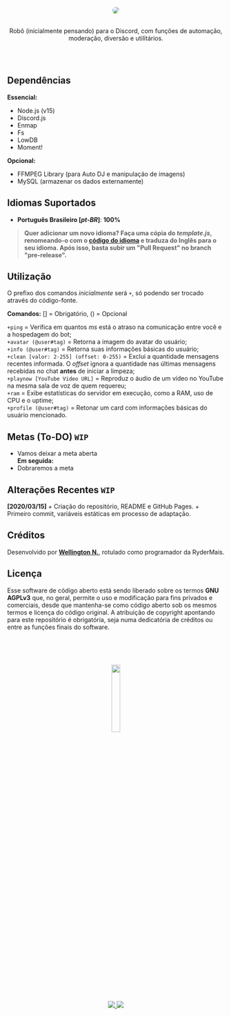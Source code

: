 <p align=center><img src="https://user-images.githubusercontent.com/42657376/148737048-abcd0787-5989-4c54-b562-93d70e7365ea.png" style="border-radius:50%"/></p>
<p align=center><br>Robô (inicialmente pensando) para o Discord, com funções de automação, moderação, diversão e utilitários.</p><br><br>

## Dependências
**Essencial:**
- Node.js (v15)
- Discord.js
- Enmap
- Fs
- LowDB
- Moment!


**Opcional:**
- FFMPEG Library (para Auto DJ e manipulação de imagens)
- MySQL (armazenar os dados externamente)

## Idiomas Suportados
- **Português Brasileiro [*pt-BR*]**: **100%**
> **Quer adicionar um novo idioma? Faça uma cópia do *template.js*, renomeando-o com o [código do idioma](https://wikipedia.org/wiki/ISO_639 "(Seguindo o padrão ISO-639 de idiomas)") e traduza do Inglês para o seu idioma. Após isso, basta subir um "Pull Request" no branch "pre-release".**

## Utilização
O prefixo dos comandos *inicialmente* será `+`, só podendo ser trocado através do código-fonte.

**Comandos:** [] = Obrigatório, () = Opcional

`+ping` = Verifica em quantos *ms* está o atraso na comunicação entre você e a hospedagem do bot;<br>
`+avatar (@user#tag)` = Retorna a imagem do avatar do usuário;<br>
`+info (@user#tag)` = Retorna suas informações básicas do usuário;<br>
`+clean [valor: 2-255] (offset: 0-255)` = Exclui a quantidade mensagens recentes informada. O *offset* ignora a quantidade nas últimas mensagens recebidas no chat **antes** de iniciar a limpeza;<br>
`+playnow [YouTube Video URL]` = Reproduz o áudio de um vídeo no YouTube na mesma sala de voz de quem requereu;<br>
`+ram` = Exibe estatísticas do servidor em execução, como a RAM, uso de CPU e o uptime;<br>
`+profile (@user#tag)` = Retonar um card com informações básicas do usuário mencionado.<br>

## Metas (To-DO) `WIP`
* Vamos deixar a meta aberta<br>
**Em seguida:**<br>
* Dobraremos a meta

## Alterações Recentes `WIP`
**\[2020/03/15\]**
\+ Criação do repositório, README e GitHub Pages.
\+ Primeiro commit, variáveis estáticas em processo de adaptação. 

## Créditos
Desenvolvido por [**Wellington N.**](https://github.com/Bryceed), rotulado como programador da RyderMais.

## Licença
Esse software de código aberto está sendo liberado sobre os termos **GNU AGPLv3** que, no geral, permite o uso e modificação para fins privados e comerciais, desde que mantenha-se como código aberto sob os mesmos termos e licença do código original. A atribuição de copyright apontando para este repositório é obrigatória, seja numa dedicatória de créditos ou entre as funções finais do software.

<br><br><br>
<p align="center">
    <a href="http://rydermais.com/?utm_source=github&github_repo=ryan">
      <img width="20%" src="https://user-images.githubusercontent.com/42657376/148738370-9e25ed6a-166d-4bed-85f9-762bdfe6abc6.png" />
    </a>
    <br>
    <a href="https://discord.gg/3zukzfV6ZK" title="Discord Server" target="_blank" style="cursor: alias" rel="noopener">
			<img src="https://img.shields.io/badge/Discord-5562EA?style=for-the-badge&logo=discord&logoColor=white" />
		</a>
    <a href="http://rydermais.com/?utm_source=github&github_repo=ryan" title="Discord Server" target="_blank" style="cursor: alias" rel="noopener">
			<img src="https://img.shields.io/badge/Website-FAFAFA?style=for-the-badge" />
		</a>
</p>
<br><br>
